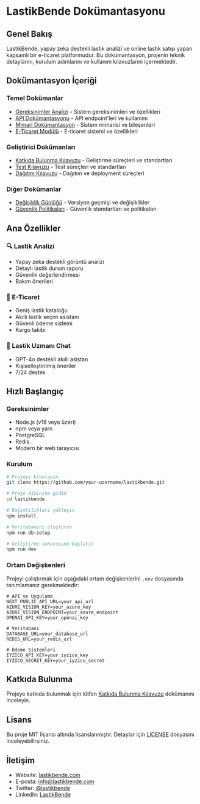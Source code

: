 # LastikBende Dokümantasyonu

## Genel Bakış
LastikBende, yapay zeka destekli lastik analizi ve online lastik satışı yapan kapsamlı bir e-ticaret platformudur. Bu dokümantasyon, projenin teknik detaylarını, kurulum adımlarını ve kullanım kılavuzlarını içermektedir.

## Dokümantasyon İçeriği

### Temel Dokümanlar
- [Gereksinimler Analizi](./REQUIREMENTS.md) - Sistem gereksinimleri ve özellikleri
- [API Dokümantasyonu](./API.md) - API endpoint'leri ve kullanımı
- [Mimari Dokümantasyon](./ARCHITECTURE.md) - Sistem mimarisi ve bileşenleri
- [E-Ticaret Modülü](./ECOMMERCE.md) - E-ticaret sistemi ve özellikleri

### Geliştirici Dokümanları
- [Katkıda Bulunma Kılavuzu](./CONTRIBUTING.md) - Geliştirme süreçleri ve standartları
- [Test Kılavuzu](./TESTING.md) - Test süreçleri ve standartları
- [Dağıtım Kılavuzu](./DEPLOYMENT.md) - Dağıtım ve deployment süreçleri

### Diğer Dokümanlar
- [Değişiklik Günlüğü](./CHANGELOG.md) - Versiyon geçmişi ve değişiklikler
- [Güvenlik Politikaları](./SECURITY.md) - Güvenlik standartları ve politikaları

## Ana Özellikler

### 🔍 Lastik Analizi
- Yapay zeka destekli görüntü analizi
- Detaylı lastik durum raporu
- Güvenlik değerlendirmesi
- Bakım önerileri

### 🛒 E-Ticaret
- Geniş lastik kataloğu
- Akıllı lastik seçim asistanı
- Güvenli ödeme sistemi
- Kargo takibi

### 💬 Lastik Uzmanı Chat
- GPT-4o destekli akıllı asistan
- Kişiselleştirilmiş öneriler
- 7/24 destek

## Hızlı Başlangıç

### Gereksinimler
- Node.js (v18 veya üzeri)
- npm veya yarn
- PostgreSQL
- Redis
- Modern bir web tarayıcısı

### Kurulum
```bash
# Projeyi klonlayın
git clone https://github.com/your-username/lastikbende.git

# Proje dizinine gidin
cd lastikbende

# Bağımlılıkları yükleyin
npm install

# Veritabanını oluşturun
npm run db:setup

# Geliştirme sunucusunu başlatın
npm run dev
```

### Ortam Değişkenleri
Projeyi çalıştırmak için aşağıdaki ortam değişkenlerini `.env` dosyasında tanımlamanız gerekmektedir:

```env
# API ve Uygulama
NEXT_PUBLIC_API_URL=your_api_url
AZURE_VISION_KEY=your_azure_key
AZURE_VISION_ENDPOINT=your_azure_endpoint
OPENAI_API_KEY=your_openai_key

# Veritabanı
DATABASE_URL=your_database_url
REDIS_URL=your_redis_url

# Ödeme Sistemleri
IYZICO_API_KEY=your_iyzico_key
IYZICO_SECRET_KEY=your_iyzico_secret
```

## Katkıda Bulunma
Projeye katkıda bulunmak için lütfen [Katkıda Bulunma Kılavuzu](./CONTRIBUTING.md) dokümanını inceleyin.

## Lisans
Bu proje MIT lisansı altında lisanslanmıştır. Detaylar için [LICENSE](../LICENSE) dosyasını inceleyebilirsiniz.

## İletişim
- Website: [lastikbende.com](https://lastikbende.com)
- E-posta: info@lastikbende.com
- Twitter: [@lastikbende](https://twitter.com/lastikbende)
- LinkedIn: [LastikBende](https://linkedin.com/company/lastikbende) 